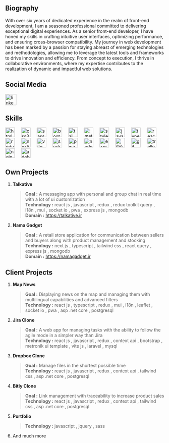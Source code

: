 
## Biography

With over six years of dedicated experience in the realm of front-end development, I am a seasoned professional committed to delivering exceptional digital experiences. As a senior front-end developer, I have honed my skills in crafting intuitive user interfaces, optimizing performance, and ensuring cross-browser compatibility. My journey in web development has been marked by a passion for staying abreast of emerging technologies and methodologies, allowing me to leverage the latest tools and frameworks to drive innovation and efficiency. From concept to execution, I thrive in collaborative environments, where my expertise contributes to the realization of dynamic and impactful web solutions.


## Social Media

<div align="left">
  <a href="https://www.linkedin.com/in/alireza-naghdi-a08365176/" target="_blank">
    <img src="https://img.shields.io/static/v1?message=LinkedIn&logo=linkedin&label=&color=0077B5&logoColor=white&labelColor=&style=for-the-badge" height="35" alt="linkedin logo"  />
  </a>
</div>


## Skills

<div align="left">
  <img src="https://cdn.jsdelivr.net/gh/devicons/devicon/icons/html5/html5-original.svg" height="30" alt="html5 logo"  />
  <img width="12" />
  <img src="https://cdn.jsdelivr.net/gh/devicons/devicon/icons/css3/css3-original.svg" height="30" alt="css3 logo"  />
  <img width="12" />
  <img src="https://cdn.jsdelivr.net/gh/devicons/devicon/icons/sass/sass-original.svg" height="30" alt="sass logo"  />
  <img width="12" />
  <img src="https://cdn.jsdelivr.net/gh/devicons/devicon/icons/bootstrap/bootstrap-original.svg" height="30" alt="bootstrap logo"  />
  <img width="12" />
  <img src="https://cdn.simpleicons.org/tailwindcss/06B6D4" height="30" alt="tailwindcss logo"  />
  <img width="12" />
  <img src="https://cdn.simpleicons.org/mui/007FFF" height="30" alt="material ui logo"  />
  <img width="12" />
  <img src="https://skillicons.dev/icons?i=styledcomponents" height="30" alt="styled components logo"  />
  <img width="12" />
  <img src="https://cdn.jsdelivr.net/gh/devicons/devicon/icons/javascript/javascript-original.svg" height="30" alt="javascript logo"  />
  <img width="12" />
  <img src="https://cdn.jsdelivr.net/gh/devicons/devicon/icons/typescript/typescript-original.svg" height="30" alt="typescript logo"  />
  <img width="12" />
  <img src="https://cdn.jsdelivr.net/gh/devicons/devicon/icons/react/react-original.svg" height="30" alt="react logo"  />
  <img width="12" />
  <img src="https://cdn.jsdelivr.net/gh/devicons/devicon/icons/redux/redux-original.svg" height="30" alt="redux logo"  />
  <img width="12" />
  <img src="https://cdn.jsdelivr.net/gh/devicons/devicon/icons/nextjs/nextjs-original.svg" height="30" alt="nextjs logo"  />
  <img width="12" />
  <img src="https://skillicons.dev/icons?i=vite" height="30" alt="vite logo"  />
  <img width="12" />
  <img src="https://cdn.jsdelivr.net/gh/devicons/devicon/icons/socketio/socketio-original.svg" height="30" alt="socket io logo"  />
  <img width="12" />
  <img src="https://uxwing.com/wp-content/themes/uxwing/download/brands-and-social-media/pwa-icon.png" height="30" alt="pwa logo"  />
  <img width="12" />
  <img src="https://cdn.simpleicons.org/nodedotjs/339933" height="30" alt="nodejs logo"  />
  <img width="12" />
  <img src="https://cdn.jsdelivr.net/gh/devicons/devicon/icons/express/express-original.svg" height="30" alt="express logo"  />
  <img width="12" />
  <img src="https://cdn.jsdelivr.net/gh/devicons/devicon/icons/mongodb/mongodb-original.svg" height="30" alt="mongodb logo"  />
  <img width="12" />
  <img src="https://git-scm.com/images/logos/downloads/Git-Icon-1788C.png" height="30" alt="git logo"  />
  <img width="12" />
  <img src="https://cdn.jsdelivr.net/gh/devicons/devicon/icons/trello/trello-plain.svg" height="30" alt="trello logo"  />
  <img width="12" />
  <img src="https://static-00.iconduck.com/assets.00/file-type-nginx-icon-1793x2048-yt5u3fm7.png" height="30" alt="nginx logo"  />
  <img width="12" />
  <img src="https://static-00.iconduck.com/assets.00/adobe-xd-icon-2048x2048-n4c7t4w4.png" height="30" alt="adobe xd logo"  />
</div>


## Own Projects

1. __Talkative__
    <br/>
   > **Goal :** A messaging app with personal and group chat in real time with a lot of ui customization
   > <br/>
   > **Technology :** react js , javascript , redux , redux toolkit query , i18n , mui , socket io , pwa , express js , mongodb
   > <br/>
   > **Domain :** https://talkative.ir
2. __Nama Gadget__
    <br/>
   > **Goal :** A retail store application for communication between sellers and buyers along with product management and stocking
   > <br/>
   > **Technology :** next js , typescript , tailwind css , react query , express js , mongodb
   > <br/>
   > **Domain :** https://namagadget.ir

## Client Projects

1. __Map News__
   <br/>
   > **Goal :** Displaying news on the map and managing them with multilingual capabilities and advanced filters
   > <br/>
   > **Technology :** react js , typescript , redux , mui , i18n , leaflet , socket io , pwa , asp .net core , postgresql
2. __Jira Clone__
   <br/>
   > **Goal :** A web app for managing tasks with the ability to follow the agile mode in a simpler way than Jira
   > <br/>
   > **Technology :** react js , javascript , redux , context api , bootstrap , metronik ui template , vite js , laravel , mysql
3. __Dropbox Clone__
   <br/>
   > **Goal :** Manage files in the shortest possible time
   > <br/>
   > **Technology :** react js , javascript , redux , context api , tailwind css , asp .net core , postgresql
4. __Bitly Clone__
   <br/>
   > **Goal :** Link management with traceability to increase product sales
   > <br/>
   > **Technology :** react js , javascript , redux , context api , tailwind css , asp .net core , postgresql
5. __Portfolio__
   > **Technology :** javascript , jquery , sass
6. And much more
